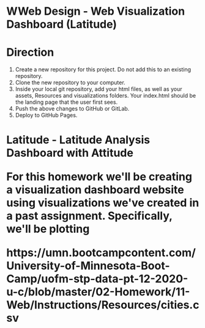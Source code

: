 # WWeb Design - Web Visualization Dashboard (Latitude)
<h1>Direction</h1>
<ol>
<li>Create a new repository for this project. Do not add this to an existing repository.</li>


<li>Clone the new repository to your computer.</li>


<li>Inside your local git repository, add your html files, as well as your assets, Resources and visualizations folders. Your index.html should be the landing page that the user first sees.</li>


<li>Push the above changes to GitHub or GitLab.</li>


<li>Deploy to GitHub Pages.</li>
</ol>
<h1>Latitude - Latitude Analysis Dashboard with Attitude</>
  
  <p>For this homework we'll be creating a visualization dashboard website using visualizations we've created in a past assignment. Specifically, we'll be plotting</p> <p>https://umn.bootcampcontent.com/University-of-Minnesota-Boot-Camp/uofm-stp-data-pt-12-2020-u-c/blob/master/02-Homework/11-Web/Instructions/Resources/cities.csv</p>
